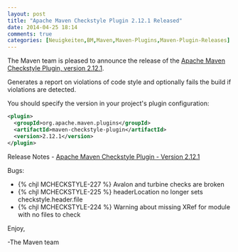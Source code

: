 ```yaml
---
layout: post
title: "Apache Maven Checkstyle Plugin 2.12.1 Released"
date: 2014-04-25 18:14
comments: true
categories: [Neuigkeiten,BM,Maven,Maven-Plugins,Maven-Plugin-Releases]
---
```

The Maven team is pleased to announce the release of the 
[Apache Maven Checkstyle Plugin, version 2.12.1](http://maven.apache.org/plugins/maven-checkstyle-plugin/).

Generates a report on violations of code style and optionally fails the build if violations are detected.

You should specify the version in your project's plugin configuration:

``` xml
<plugin>
  <groupId>org.apache.maven.plugins</groupId>
  <artifactId>maven-checkstyle-plugin</artifactId>
  <version>2.12.1</version>
</plugin>
```


Release Notes - [Apache Maven Checkstyle Plugin - Version 2.12.1](http://jira.codehaus.org/secure/ReleaseNote.jspa?projectId=11127&version=20236)

Bugs:

 * {% chjl MCHECKSTYLE-227 %} Avalon and turbine checks are broken
 * {% chjl MCHECKSTYLE-225 %} headerLocation no longer sets checkstyle.header.file
 * {% chjl MCHECKSTYLE-224 %} Warning about missing XRef for module with no files to check


Enjoy,

-The Maven team

